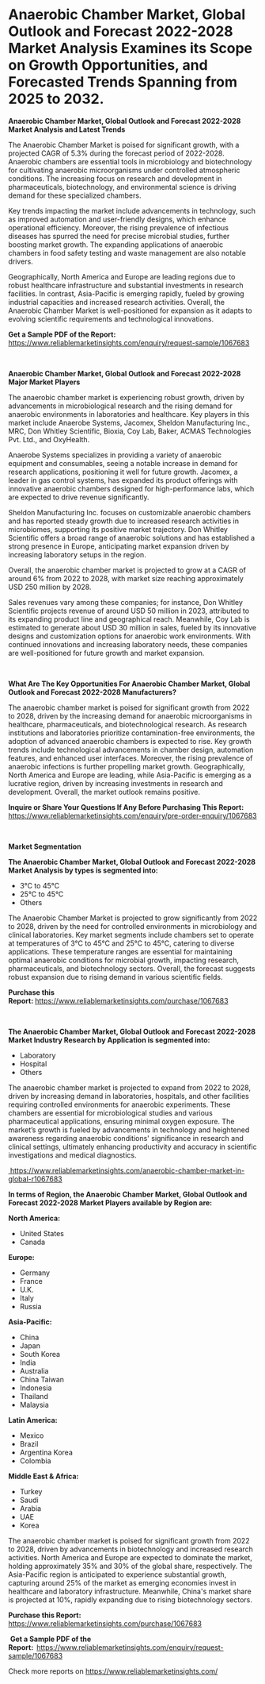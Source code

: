 <p><h1>Anaerobic Chamber Market, Global Outlook and Forecast 2022-2028 Market Analysis Examines its Scope on Growth Opportunities, and Forecasted Trends Spanning from 2025 to 2032.</h1></p><p><strong>Anaerobic Chamber Market, Global Outlook and Forecast 2022-2028 Market Analysis and Latest Trends</strong></p>
<p><p>The Anaerobic Chamber Market is poised for significant growth, with a projected CAGR of 5.3% during the forecast period of 2022-2028. Anaerobic chambers are essential tools in microbiology and biotechnology for cultivating anaerobic microorganisms under controlled atmospheric conditions. The increasing focus on research and development in pharmaceuticals, biotechnology, and environmental science is driving demand for these specialized chambers.</p><p>Key trends impacting the market include advancements in technology, such as improved automation and user-friendly designs, which enhance operational efficiency. Moreover, the rising prevalence of infectious diseases has spurred the need for precise microbial studies, further boosting market growth. The expanding applications of anaerobic chambers in food safety testing and waste management are also notable drivers.</p><p>Geographically, North America and Europe are leading regions due to robust healthcare infrastructure and substantial investments in research facilities. In contrast, Asia-Pacific is emerging rapidly, fueled by growing industrial capacities and increased research activities. Overall, the Anaerobic Chamber Market is well-positioned for expansion as it adapts to evolving scientific requirements and technological innovations.</p></p>
<p><strong>Get a Sample PDF of the Report:&nbsp;</strong> <a href="https://www.reliablemarketinsights.com/enquiry/request-sample/1067683?utm_campaign=2133&utm_medium=2&utm_source=Github&utm_content=ia&utm_term=21032025&utm_id=anaerobic-chamber-market-global-outlook-and-forecast-2022-2028">https://www.reliablemarketinsights.com/enquiry/request-sample/1067683</a></p>
<p>&nbsp;</p>
<p><strong>Anaerobic Chamber Market, Global Outlook and Forecast 2022-2028 Major Market Players</strong></p>
<p><p>The anaerobic chamber market is experiencing robust growth, driven by advancements in microbiological research and the rising demand for anaerobic environments in laboratories and healthcare. Key players in this market include Anaerobe Systems, Jacomex, Sheldon Manufacturing Inc., MRC, Don Whitley Scientific, Bioxia, Coy Lab, Baker, ACMAS Technologies Pvt. Ltd., and OxyHealth.</p><p>Anaerobe Systems specializes in providing a variety of anaerobic equipment and consumables, seeing a notable increase in demand for research applications, positioning it well for future growth. Jacomex, a leader in gas control systems, has expanded its product offerings with innovative anaerobic chambers designed for high-performance labs, which are expected to drive revenue significantly.</p><p>Sheldon Manufacturing Inc. focuses on customizable anaerobic chambers and has reported steady growth due to increased research activities in microbiomes, supporting its positive market trajectory. Don Whitley Scientific offers a broad range of anaerobic solutions and has established a strong presence in Europe, anticipating market expansion driven by increasing laboratory setups in the region.</p><p>Overall, the anaerobic chamber market is projected to grow at a CAGR of around 6% from 2022 to 2028, with market size reaching approximately USD 250 million by 2028. </p><p>Sales revenues vary among these companies; for instance, Don Whitley Scientific projects revenue of around USD 50 million in 2023, attributed to its expanding product line and geographical reach. Meanwhile, Coy Lab is estimated to generate about USD 30 million in sales, fueled by its innovative designs and customization options for anaerobic work environments. With continued innovations and increasing laboratory needs, these companies are well-positioned for future growth and market expansion.</p></p>
<p>&nbsp;</p>
<p><strong>What Are The Key Opportunities For Anaerobic Chamber Market, Global Outlook and Forecast 2022-2028 Manufacturers?</strong></p>
<p><p>The anaerobic chamber market is poised for significant growth from 2022 to 2028, driven by the increasing demand for anaerobic microorganisms in healthcare, pharmaceuticals, and biotechnological research. As research institutions and laboratories prioritize contamination-free environments, the adoption of advanced anaerobic chambers is expected to rise. Key growth trends include technological advancements in chamber design, automation features, and enhanced user interfaces. Moreover, the rising prevalence of anaerobic infections is further propelling market growth. Geographically, North America and Europe are leading, while Asia-Pacific is emerging as a lucrative region, driven by increasing investments in research and development. Overall, the market outlook remains positive.</p></p>
<p><strong>Inquire or Share Your Questions If Any Before Purchasing This Report:</strong> <a href="https://www.reliablemarketinsights.com/enquiry/pre-order-enquiry/1067683?utm_campaign=2133&utm_medium=2&utm_source=Github&utm_content=ia&utm_term=21032025&utm_id=anaerobic-chamber-market-global-outlook-and-forecast-2022-2028">https://www.reliablemarketinsights.com/enquiry/pre-order-enquiry/1067683</a></p>
<p>&nbsp;</p>
<p><strong>Market Segmentation</strong></p>
<p><strong>The Anaerobic Chamber Market, Global Outlook and Forecast 2022-2028 Market Analysis by types is segmented into:</strong></p>
<p><ul><li>3°C to 45°C</li><li>25°C to 45°C</li><li>Others</li></ul></p>
<p><p>The Anaerobic Chamber Market is projected to grow significantly from 2022 to 2028, driven by the need for controlled environments in microbiology and clinical laboratories. Key market segments include chambers set to operate at temperatures of 3°C to 45°C and 25°C to 45°C, catering to diverse applications. These temperature ranges are essential for maintaining optimal anaerobic conditions for microbial growth, impacting research, pharmaceuticals, and biotechnology sectors. Overall, the forecast suggests robust expansion due to rising demand in various scientific fields.</p></p>
<p><strong>Purchase this Report:&nbsp;</strong><a href="https://www.reliablemarketinsights.com/purchase/1067683?utm_campaign=2133&utm_medium=2&utm_source=Github&utm_content=ia&utm_term=21032025&utm_id=anaerobic-chamber-market-global-outlook-and-forecast-2022-2028">https://www.reliablemarketinsights.com/purchase/1067683</a></p>
<p>&nbsp;</p>
<p><strong>The Anaerobic Chamber Market, Global Outlook and Forecast 2022-2028 Market Industry Research by Application is segmented into:</strong></p>
<p><ul><li>Laboratory</li><li>Hospital</li><li>Others</li></ul></p>
<p><p>The anaerobic chamber market is projected to expand from 2022 to 2028, driven by increasing demand in laboratories, hospitals, and other facilities requiring controlled environments for anaerobic experiments. These chambers are essential for microbiological studies and various pharmaceutical applications, ensuring minimal oxygen exposure. The market’s growth is fueled by advancements in technology and heightened awareness regarding anaerobic conditions' significance in research and clinical settings, ultimately enhancing productivity and accuracy in scientific investigations and medical diagnostics.</p></p>
<p><a href="https://www.reliablemarketinsights.com/anaerobic-chamber-market-in-global-r1067683?utm_campaign=2133&utm_medium=2&utm_source=Github&utm_content=ia&utm_term=21032025&utm_id=anaerobic-chamber-market-global-outlook-and-forecast-2022-2028">&nbsp;https://www.reliablemarketinsights.com/anaerobic-chamber-market-in-global-r1067683</a></p>
<p><strong>In terms of Region, the Anaerobic Chamber Market, Global Outlook and Forecast 2022-2028 Market Players available by Region are:</strong></p>
<p>
    <p> <strong> North America: </strong>
        <ul>
            <li>United States</li>
            <li>Canada</li>
        </ul>
        </p> 
    <p> <strong> Europe: </strong>
        <ul>
            <li>Germany</li>
            <li>France</li>
            <li>U.K.</li>
            <li>Italy</li>
            <li>Russia</li>
        </ul>
        </p> 
    <p> <strong> Asia-Pacific: </strong>
        <ul>
            <li>China</li>
            <li>Japan</li>
            <li>South Korea</li>
            <li>India</li>
            <li>Australia</li>
            <li>China Taiwan</li>
            <li>Indonesia</li>
            <li>Thailand</li>
            <li>Malaysia</li>
        </ul>
        </p> 
    <p> <strong> Latin America: </strong>
        <ul>
            <li>Mexico</li>
            <li>Brazil</li>
            <li>Argentina Korea</li>
            <li>Colombia</li>
        </ul>
        </p> 
    <p> <strong> Middle East & Africa: </strong>
        <ul>
            <li>Turkey</li>
            <li>Saudi</li>
            <li>Arabia</li>
            <li>UAE</li>
            <li>Korea</li>
        </ul>
    </p>
    </p>
<p><p>The anaerobic chamber market is poised for significant growth from 2022 to 2028, driven by advancements in biotechnology and increased research activities. North America and Europe are expected to dominate the market, holding approximately 35% and 30% of the global share, respectively. The Asia-Pacific region is anticipated to experience substantial growth, capturing around 25% of the market as emerging economies invest in healthcare and laboratory infrastructure. Meanwhile, China's market share is projected at 10%, rapidly expanding due to rising biotechnology sectors.</p></p>
<p><strong>Purchase this Report: </strong><a href="https://www.reliablemarketinsights.com/purchase/1067683?utm_campaign=2133&utm_medium=2&utm_source=Github&utm_content=ia&utm_term=21032025&utm_id=anaerobic-chamber-market-global-outlook-and-forecast-2022-2028">https://www.reliablemarketinsights.com/purchase/1067683</a></p>
<p>&nbsp;<strong>Get a Sample PDF of the Report:&nbsp;&nbsp;</strong><a href="https://www.reliablemarketinsights.com/enquiry/request-sample/1067683?utm_campaign=2133&utm_medium=2&utm_source=Github&utm_content=ia&utm_term=21032025&utm_id=anaerobic-chamber-market-global-outlook-and-forecast-2022-2028">https://www.reliablemarketinsights.com/enquiry/request-sample/1067683</a></p>
<p><strong></strong></p>
<p>Check more reports on <a href="https://www.reliablemarketinsights.com/?utm_campaign=2133&utm_medium=2&utm_source=Github&utm_content=ia&utm_term=21032025&utm_id=anaerobic-chamber-market-global-outlook-and-forecast-2022-2028">https://www.reliablemarketinsights.com/</a></p>
